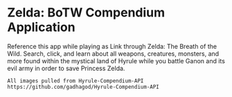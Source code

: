# Zelda: BoTW Compendium Application
Reference this app while playing as Link through Zelda: The Breath of the Wild.
Search, click, and learn about all weapons, creatures, monsters, and more found within the mystical land of Hyrule while you battle Ganon and its evil army in order to save Princess Zelda.



```
All images pulled from Hyrule-Compendium-API
https://github.com/gadhagod/Hyrule-Compendium-API

```

